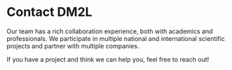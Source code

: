 # Contact DM2L

Our team has a rich collaboration experience, both with academics and professionals. We participate in multiple national and international scientific projects and partner with multiple companies.

If you have a project and think we can help you, feel free to reach out!
